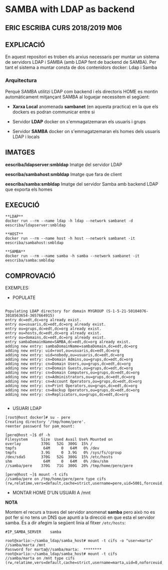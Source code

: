 # SAMBA with LDAP as backend

## ERIC ESCRIBA CURS 2018/2019 M06


## EXPLICACIÓ

En aquest repositori es troben els arxius necessaris per muntar un sistema de servidors LDAP i SAMBA (amb LDAP fent de backend de SAMBA). Per tant el sistema a muntar consta de dos contenidors docker: Ldap i Samba

### Arquitectura

Perquè SAMBA utilitzi LDAP com backend i els directoris HOME es montin automàticament  mitjançant SAMBA al loguejar necessitem el següent:

- **Xarxa Local** anomenada **sambanet** (en aquesta practica) en la que els dockers es podran communicar entre si

- Servidor **LDAP** docker on s'emmagatzemaran els usuaris i grups

- Servidor **SAMBA** docker on s'emmagatzemaran els homes dels usuaris LDAP i locals


## IMATGES

**eescriba/ldapserver:smbldap** Imatge del servidor LDAP 

**eescriba/sambahost:smbldap** Imatge que fara de client

**eescriba/samba:smbldap** Imatge del servidor Samba amb backend LDAP que exporta els homes


## EXECUCIÓ

```
**LDAP**
docker run --rm --name ldap -h ldap --network sambanet -d eescriba/ldapserver:smbldap

**HOST**
docker run --rm --name host -h host --network sambanet -it eescriba/sambahost:smbldap

**SAMBA**
docker run --rm --name samba -h samba --network sambanet -it eescriba/samba:smbldap

```

## COMPROVACIÓ

EXEMPLES:

- POPULATE

```

Populating LDAP directory for domain MYGROUP (S-1-5-21-50104076-3018563654-3657664915)
entry dc=edt,dc=org already exist. 
entry ou=usuaris,dc=edt,dc=org already exist. 
entry ou=grups,dc=edt,dc=org already exist. 
entry ou=hosts,dc=edt,dc=org already exist. 
entry ou=domains,dc=edt,dc=org already exist. 
entry sambaDomainName=SAMBA,dc=edt,dc=org already exist. 
adding new entry: sambaDomainName=sambaDomain,dc=edt,dc=org
adding new entry: uid=root,ou=usuaris,dc=edt,dc=org
adding new entry: uid=nobody,ou=usuaris,dc=edt,dc=org
adding new entry: cn=Domain Admins,ou=grups,dc=edt,dc=org
adding new entry: cn=Domain Users,ou=grups,dc=edt,dc=org
adding new entry: cn=Domain Guests,ou=grups,dc=edt,dc=org
adding new entry: cn=Domain Computers,ou=grups,dc=edt,dc=org
adding new entry: cn=Administrators,ou=grups,dc=edt,dc=org
adding new entry: cn=Account Operators,ou=grups,dc=edt,dc=org
adding new entry: cn=Print Operators,ou=grups,dc=edt,dc=org
adding new entry: cn=Backup Operators,ou=grups,dc=edt,dc=org
adding new entry: cn=Replicators,ou=grups,dc=edt,dc=org


```


- USUARI LDAP

```
[root@host docker]# su - pere
Creating directory '/tmp/home/pere'.
reenter password for pam_mount:

[pere@host ~]$ df -h
Filesystem      Size  Used Avail Use% Mounted on
overlay         370G   52G  300G  15% /
tmpfs            64M     0   64M   0% /dev
tmpfs           3.9G     0  3.9G   0% /sys/fs/cgroup
/dev/sda5       370G   52G  300G  15% /etc/hosts
shm              64M     0   64M   0% /dev/shm
//samba/pere    370G   71G  300G  20% /tmp/home/pere/pere

[pere@host ~]$ mount -t cifs
//samba/pere on /tmp/home/pere/pere type cifs (rw,relatime,vers=default,cache=strict,username=pere,uid=5001,forceuid,gid=100,forcegid,addr=172.20.0.4,file_mode=0755,dir_mode=0755,soft,nounix,serverino,mapposix,rsize=1048576,wsize=1048576,echo_interval=60,actimeo=1)

```


- MONTAR HOME D'UN USUARI A /mnt

**NOTA**

Montem el recurs a traves del servidor anomenat **samba** pero això no es pot fer si no tens un DNS que apunti a la direcció en que esta el servidor samba. 
És a dir afegim la següent linia al fitxer `/etc/hosts`:

```
#IP_SAMBA_SERVER    samba

```


```
root@xarlio:~/samba_ldap/samba_host# mount -t cifs -o "user=marta" //samba/marta /mnt
Password for marta@//samba/marta:  ********
root@xarlio:~/samba_ldap/samba_host# mount -t cifs
//samba/marta on /mnt type cifs (rw,relatime,vers=default,cache=strict,username=marta,uid=0,noforceuid,gid=0,noforcegid,addr=172.20.0.4,file_mode=0755,dir_mode=0755,soft,nounix,serverino,mapposix,rsize=1048576,wsize=1048576,echo_interval=60,actimeo=1,user=marta)



```

